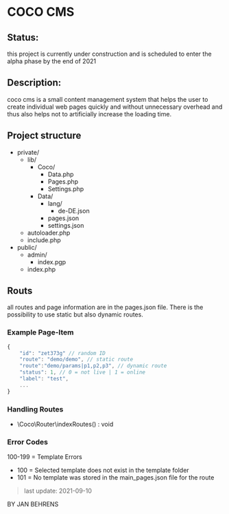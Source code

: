 # COCO CMS
## Status:
this project is currently under construction and is scheduled to enter the alpha phase by the end of 2021

## Description:
coco cms is a small content management system that helps the user to create individual web pages quickly and without unnecessary overhead and thus also helps not to artificially increase the loading time.

## Project structure
* private/
    * lib/
        * Coco/
            * Data.php
            * Pages.php
            * Settings.php
        * Data/
            * lang/
                * de-DE.json
            * pages.json
            * settings.json
    * autoloader.php
    * include.php 
* public/
    * admin/
        * index.pgp
    * index.php 



## Routs
all routes and page information are in the pages.json file. There is the possibility to use static but also dynamic routes. 

### Example Page-Item

```js
{ 
    "id": "zet373g" // random ID
    "route": "demo/demo", // static route
    "route":"demo/params|p1,p2,p3", // dynamic route
    "status": 1, // 0 = not live | 1 = online
    "label": "test",
    ...
}
```

### Handling Routes
- \Coco\Router\indexRoutes() : void 



### Error Codes
100-199 = Template Errors&nbsp;
- 100 = Selected template does not exist in the template folder&nbsp;
- 101 = No template was stored in the main_pages.json file for the route &nbsp;



> last update: 2021-09-10

BY JAN BEHRENS
